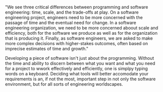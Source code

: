 "We see three critical differences between programming and software engineering: time, scale, and the trade-offs at play. On a software engineering project, engineers need to be more concerned with the passage of time and the eventual need for change. In a software engineering organization, we need to be more concerned aboout scale and efficiency, both for the software we produce as well as for the organization that is producing it. Finally, as software engineers, we are asked to make more complex decisions with higher-stakes outcomes, often based on imprecise estimates of time and growth."

Developing a piece of software isn't just about the programming. Without the time and ability to discern between what you want and what you need for a project to wwork effectively and efficiently, one is simplpy typing words on a keyboard. Deciding what tools will better accomodate your requirements is an, if not the most, important step in not only the software environment, but for all sorts of engineering worldscapes.
